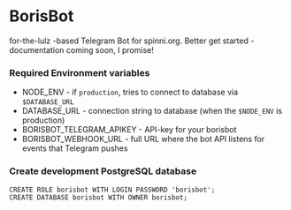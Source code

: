 # BorisBot
for-the-lulz -based Telegram Bot for spinni.org. Better get started -documentation coming soon, I promise!


### Required Environment variables
* NODE_ENV - if `production`, tries to connect to database via `$DATABASE_URL`
* DATABASE_URL - connection string to database (when the `$NODE_ENV` is production)
* BORISBOT_TELEGRAM_APIKEY - API-key for your borisbot
* BORISBOT_WEBHOOK_URL - full URL where the bot API listens for events that Telegram pushes




### Create development PostgreSQL database

	CREATE ROLE borisbot WITH LOGIN PASSWORD 'borisbot';
	CREATE DATABASE borisbot WITH OWNER borisbot;


